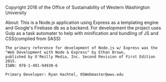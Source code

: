 Copyright 2016 of the Office of Sustainability of Western Washington University

About:
    This is a Node.js application using Express as a templating engine and Google's Firebase db as a backend.
    For development the project uses Gulp as a task automater to help with minification and bundling of JS and CSS(complied from SASS)

    The primary reference for development of Node.js w/ Express was the "Web Development with Node & Express" by Ethan Brown,
    published by O'Reilly Media, Inc. Second Revision of First Edition 2015.
    ISBN: 978-1-491-94930-6

    Primary Developer: Ryan Hachtel, OSWebmaster@wwu.edu
